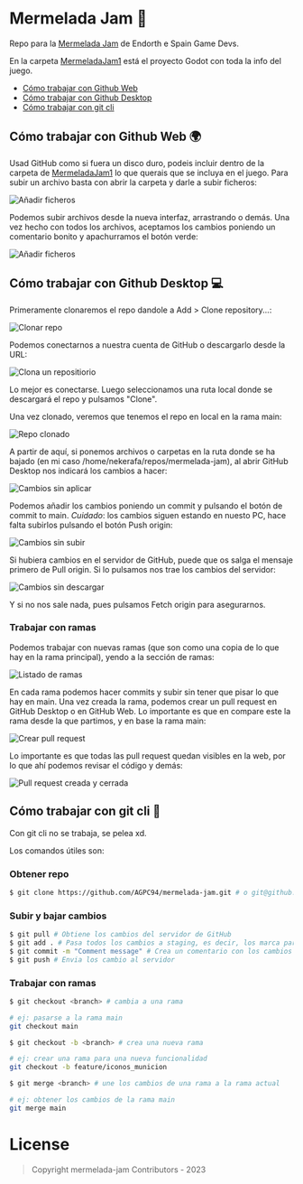 # Mermelada Jam :honey_pot:

Repo para la [Mermelada Jam](https://itch.io/jam/mermelada-jam) de Endorth e Spain Game Devs.

En la carpeta [MermeladaJam1](/MermeladaJam1/) está el proyecto Godot con toda la info del juego.

- [Cómo trabajar con Github Web](#cómo-trabajar-con-github-web-earth_africa)
- [Cómo trabajar con Github Desktop](#cómo-trabajar-con-github-desktop-computer)
- [Cómo trabajar con git cli](#cómo-trabajar-con-git-cli-page_with_curl)

## Cómo trabajar con Github Web :earth_africa:

Usad GitHub como si fuera un disco duro, podeis incluir dentro de la carpeta de [MermeladaJam1](/MermeladaJam1/) lo que querais que se incluya en el juego. Para subir un archivo basta con abrir la carpeta y darle a subir ficheros:

![Añadir ficheros](captura1.png)

Podemos subir archivos desde la nueva interfaz, arrastrando o demás. Una vez hecho con todos los archivos, aceptamos los cambios poniendo un comentario bonito y apachurramos el botón verde:

![Añadir ficheros](captura2.png)

## Cómo trabajar con Github Desktop :computer:

Primeramente clonaremos el repo dandole a Add > Clone repository...:

![Clonar repo](captura3.png)

Podemos conectarnos a nuestra cuenta de GitHub o descargarlo desde la URL:

![Clona un repositiorio](captura4.png)

Lo mejor es conectarse. Luego seleccionamos una ruta local donde se descargará el repo y pulsamos "Clone".

Una vez clonado, veremos que tenemos el repo en local en la rama main:

![Repo clonado](captura5.png)

A partir de aquí, si ponemos archivos o carpetas en la ruta donde se ha bajado (en mi caso /home/nekerafa/repos/mermelada-jam), al abrir GitHub Desktop nos indicará los cambios a hacer:

![Cambios sin aplicar](captura6.png)

Podemos añadir los cambios poniendo un commit y pulsando el botón de commit to main. *Cuidado*: los cambios siguen estando en nuesto PC, hace falta subirlos pulsando el botón Push origin:

![Cambios sin subir](captura7.png)

Si hubiera cambios en el servidor de GitHub, puede que os salga el mensaje primero de Pull origin. Si lo pulsamos nos trae los cambios del servidor:

![Cambios sin descargar](captura8.png)

Y si no nos sale nada, pues pulsamos Fetch origin para asegurarnos.

### Trabajar con ramas

Podemos trabajar con nuevas ramas (que son como una copia de lo que hay en la rama principal), yendo a la sección de ramas:

![Listado de ramas](captura9.png)

En cada rama podemos hacer commits y subir sin tener que pisar lo que hay en main. Una vez creada la rama, podemos crear un pull request en GitHub Desktop o en GitHub Web. Lo importante es que en compare este la rama desde la que partimos, y en base la rama main:

![Crear pull request](captura10.png)

Lo importante es que todas las pull request quedan visibles en la web, por lo que ahí podemos revisar el código y demás:

![Pull request creada y cerrada](captura11.png)

## Cómo trabajar con git cli :page_with_curl:

Con git cli no se trabaja, se pelea xd.

Los comandos útiles son:

### Obtener repo

```sh
$ git clone https://github.com/AGPC94/mermelada-jam.git # o git@github.com:AGPC94/mermelada-jam.git si tenemos una clave ssh
```

### Subir y bajar cambios

```sh
$ git pull # Obtiene los cambios del servidor de GitHub
$ git add . # Pasa todos los cambios a staging, es decir, los marca para crear un comentario
$ git commit -m "Comment message" # Crea un comentario con los cambios en staging
$ git push # Envia los cambio al servidor
```

### Trabajar con ramas

```sh
$ git checkout <branch> # cambia a una rama

# ej: pasarse a la rama main
git checkout main
```

```sh
$ git checkout -b <branch> # crea una nueva rama

# ej: crear una rama para una nueva funcionalidad
git checkout -b feature/iconos_municion
```

```sh
$ git merge <branch> # une los cambios de una rama a la rama actual

# ej: obtener los cambios de la rama main
git merge main
```

# License

> Copyright mermelada-jam Contributors - 2023